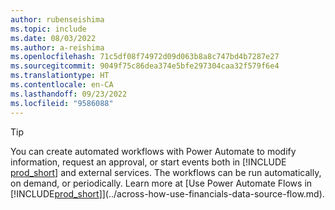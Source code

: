 ```yaml
---
author: rubenseishima
ms.topic: include
ms.date: 08/03/2022
ms.author: a-reishima
ms.openlocfilehash: 71c5df08f74972d09d063b8a8c747bd4b7287e27
ms.sourcegitcommit: 9049f75c86dea374e5bfe297304caa32f579f6e4
ms.translationtype: HT
ms.contentlocale: en-CA
ms.lasthandoff: 09/23/2022
ms.locfileid: "9586088"
---
```

> [!TIP]
> You can create automated workflows with Power Automate to modify information, request an approval, or start events both in [!INCLUDE [prod_short](prod_short.md)] and external services. The workflows can be run automatically, on demand, or periodically. Learn more at [Use Power Automate Flows in [!INCLUDE[prod_short](includes/prod_short.md)]](../across-how-use-financials-data-source-flow.md).
